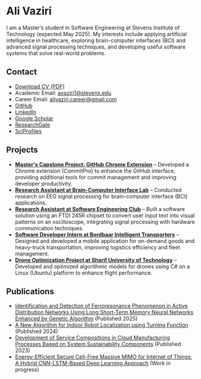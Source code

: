 # Ali Vaziri

I am a Master’s student in Software Engineering at Stevens Institute of Technology (expected May 2025). My interests include applying artificial intelligence in healthcare, exploring brain-computer interfaces (BCI) and advanced signal processing techniques, and developing useful software systems that solve real-world problems.

## Contact

- <a href="/AliVaziri_CV_2025.pdf" download="Ali_Vaziri_CV.pdf">Download CV (PDF)</a>
- Academic Email: <a href="mailto:avaziri1@stevens.edu">avaziri1@stevens.edu</a>
- Career Email: <a href="mailto:alivaziri.career@gmail.com">alivaziri.career@gmail.com</a>
- <a href="https://github.com/AliVaziri1999" target="_blank">GitHub</a>
- <a href="https://www.linkedin.com/in/alivaziri-career/" target="_blank">LinkedIn</a>
- <a href="https://scholar.google.com/citations?hl=en&user=pMkQPE4AAAAJ" target="_blank">Google Scholar</a>
- <a href="https://www.researchgate.net/profile/Ali-Vaziri-4/research" target="_blank">ResearchGate</a>
- <a href="https://sciprofiles.com/profile/Ali-Vaziri" target="_blank">SciProfiles</a>

## Projects

- **<a href="/capstone" target="_blank">Master's Capstone Project: GitHub Chrome Extension</a>** – Developed a Chrome extension (CommitPro) to enhance the GitHub interface, providing additional tools for commit management and improving developer productivity.
- **<a href="/bci" target="_blank">Research Assistant at Brain-Computer Interface Lab</a>** – Conducted research on EEG signal processing for brain-computer interface (BCI) applications.
- **<a href="/seclub" target="_blank">Research Assistant at Software Engineering Club</a>** – Built a software solution using an FTDI 245R chipset to convert user input text into visual patterns on an oscilloscope, integrating signal processing with hardware communication techniques.
- **<a href="/bordbaar" target="_blank">Software Developer Intern at Bordbaar Intelligent Transporters</a>** – Designed and developed a mobile application for on-demand goods and heavy-truck transportation, improving logistics efficiency and fleet management.
- **<a href="/drone" target="_blank">Drone Optimization Project at Sharif University of Technology</a>** – Developed and optimized algorithmic models for drones using C# on a Linux (Ubuntu) platform to enhance flight performance.

## Publications

- <a href="#" target="_blank">Identification and Detection of Ferroresonance Phenomenon in Active Distribution Networks Using Long Short-Term Memory Neural Networks Enhanced by Genetic Algorithm</a> (Published 2025)
- <a href="#" target="_blank">A New Algorithm for Indoor Robot Localization using Turning Function</a> (Published 2024)
- <a href="#" target="_blank">Development of Service Compositions in Cloud Manufacturing Processes Based on System Sustainability Components</a> (Published 2023)
- <a href="#" target="_blank">Energy-Efficient Secure Cell-Free Massive MIMO for Internet of Things: A Hybrid CNN-LSTM-Based Deep Learning Approach</a> (Work in progress)
